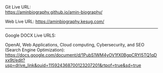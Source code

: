 Git Live URL:  
https://aminbiography.github.io/amin-biography/

Web Live URL: 
https://aminbiography.kesug.com/ 

**********************************************************************************************************************************************************
Google DOCX Live URLS: 

OpenAI, Web Applications, Cloud computing, Cybersecurity, and SEO (Search Engine Optimization):
https://docs.google.com/document/d/1PubS1WM4yOV1fX0BgpCRYl5TQ1qDxx9t/edit?usp=drive_link&ouid=115924368700123207201&rtpof=true&sd=true









